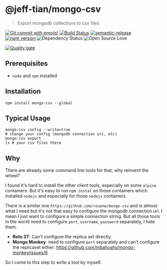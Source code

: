 # @jeff-tian/mongo-csv

> Export mongodb collections to csv files

[![Git commit with emojis!](https://img.shields.io/badge/gitmoji-git%20commit%20with%20emojis!-red.svg)](https://gitmoji.js.org)
[![Build Status](https://travis-ci.com/Jeff-Tian/mongo-csv.svg?branch=master)](https://travis-ci.com/Jeff-Tian/mongo-csv)
[![semantic-release](https://img.shields.io/badge/%20%20%F0%9F%93%A6%F0%9F%9A%80-semantic--release-e10079.svg)](https://github.com/semantic-release/semantic-release)
[![npm version](https://badge.fury.io/js/@jeff-tian/mongo-csv.svg)](https://badge.fury.io/js/@jeff-tian/mongo-csv)
![Dependency Status](https://david-dm.org/jeff-tian/mongo-csv.svg)
![Open Source Love](https://badges.frapsoft.com/os/mit/mit.svg?v=102)

[![Quality gate](https://sonarcloud.io/api/project_badges/quality_gate?project=Jeff-Tian_mongo-csv)](https://sonarcloud.io/dashboard?id=Jeff-Tian_mongo-csv)

## Prerequisites

- `node` and `npm` installed

## Installation

```shell
npm install mongo-csv --global
```

## Typical Usage

```shell
mongo-csv config --write=true
# change your config (mongodb connection uri, etc)
mongo-csv export
ls # your csv files there
```

## Why

There are already some command line tools for that, why reinvent the wheel?

I found it's hard to install the other client tools, especially on some `alpine` containers. But it's easy to run
`npm instal` on
those
containers which installed `nodejs` and especially for those `nodejs` containers.

There is a similar one `https://github.com/rouanw/mongo-csv` and is almost what I need but it's not that easy to
configure the mongodb connection uri. I mean I just want to configure a simple connection string. But all those
tools in the world need to configure `port`, `username`, `password` separately, I hate them.

- **Roto 3T**: Can't configure the replica set directly.
- **Mongo Monkey**: need to configure `port` separately and can't configure the replicaset either: https://github.com/mbahoshy/mongo-monkey/issues/6

So I come to this step to write a tool by myself.
